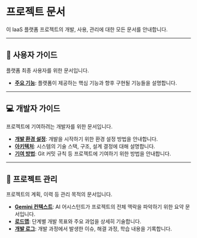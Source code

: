 # 프로젝트 문서

이 IaaS 플랫폼 프로젝트의 개발, 사용, 관리에 대한 모든 문서를 안내합니다.

---

## 📖 사용자 가이드

플랫폼 최종 사용자를 위한 문서입니다.

- **[주요 기능](./user/features.md)**: 플랫폼이 제공하는 핵심 기능과 향후 구현될 기능들을 설명합니다.

---

## 💻 개발자 가이드

프로젝트에 기여하려는 개발자를 위한 문서입니다.

- **[개발 환경 설정](./developer/setup.md)**: 개발을 시작하기 위한 환경 설정 방법을 안내합니다.
- **[아키텍처](./developer/architecture.md)**: 시스템의 기술 스택, 구조, 설계 결정에 대해 설명합니다.
- **[기여 방법](./developer/contributing.md)**: Git 커밋 규칙 등 프로젝트에 기여하기 위한 방법을 안내합니다.

---

## 📂 프로젝트 관리

프로젝트의 계획, 이력 등 관리 목적의 문서입니다.

- **[Gemini 컨텍스트](./GEMINI_CONTEXT.md)**: AI 어시스턴트가 프로젝트의 전체 맥락을 파악하기 위한 요약 문서입니다.
- **[로드맵](./project/roadmap.md)**: 단계별 개발 목표와 주요 과업을 상세히 기술합니다.
- **[개발 로그](./project/development-log.md)**: 개발 과정에서 발생한 이슈, 해결 과정, 학습 내용을 기록합니다.
